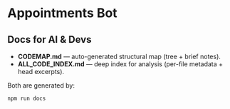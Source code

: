 # Appointments Bot

## Docs for AI & Devs

- **CODEMAP.md** — auto-generated structural map (tree + brief notes).
- **ALL_CODE_INDEX.md** — deep index for analysis (per-file metadata + head excerpts).

Both are generated by:
```bash
npm run docs
